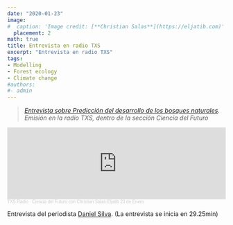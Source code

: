 ```yaml
---
date: "2020-01-23"
image:
#  caption: 'Image credit: [**Christian Salas**](https://eljatib.com)'
  placement: 2
math: true
title: Entrevista en radio TXS
excerpt: "Entrevista en radio TXS"
tags:
- Modelling 
- Forest ecology
- Climate change
#authors:
#- admin
---
```


> *[Entrevista sobre Predicción del desarrollo de los bosques naturales](https://soundcloud.com/txsradio/ciencia-del-futuro-con-vicente-soto-y-christian-salas-23-de-enero#t=29:25). Emisión en la radio TXS, dentro de la sección Ciencia del Futuro* 



<iframe width="100%" height="166" scrolling="no" frameborder="no" allow="autoplay" src="https://w.soundcloud.com/player/?url=https%3A//api.soundcloud.com/tracks/748827466&color=%23ff5500&auto_play=false&hide_related=false&show_comments=true&show_user=true&show_reposts=false&show_teaser=true"></iframe><div style="font-size: 10px; color: #cccccc;line-break: anywhere;word-break: normal;overflow: hidden;white-space: nowrap;text-overflow: ellipsis; font-family: Interstate,Lucida Grande,Lucida Sans Unicode,Lucida Sans,Garuda,Verdana,Tahoma,sans-serif;font-weight: 100;"><a href="https://soundcloud.com/txsradio" title="TXS Radio" target="_blank" style="color: #cccccc; text-decoration: none;">TXS Radio</a> · <a href="https://soundcloud.com/txsradio/ciencia-del-futuro-con-vicente-soto-y-christian-salas-23-de-enero#t=29:25" title="Ciencia del Futuro con Christian Salas-Eljatib 23 de Enero" target="_blank" style="color: #cccccc; text-decoration: none;">Ciencia del Futuro con Christian Salas-Eljatib 23 de Enero</a></div>


Entrevista del periodista [Daniel Silva](https://twitter.com/tv_daniels). (La entrevista se inicia en 29.25min)


<!--- 
#### Te parecio interesante o util? Considera compartirlo 🙌

<img src="portadaLibro.jpg" width="1000" height="350">
**Some of my older websites**
- [My old website](https://cseljatib.wixsite.com/biometria)
- [My old linux help](http://biometria.ufro.cl/myLinuxHelp/)
* [Mentoirs](./educa.md)
![](images/chacai01.jpg)
-->
